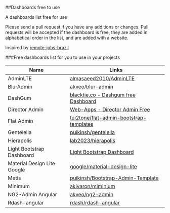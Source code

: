 ##Dashboards free to use

A dashboards list free for use

Please send a pull request if you have any additions or changes. Pull requests will be accepted if the dashboard is free, they are added in alphabetical order in the list, and are added with a website.

Inspired by [remote-jobs-brazil](https://github.com/lerrua/remote-jobs-brazil)

###Free dashboards list for you to use in your projects

Name | Links
------------ | -------
AdminLTE | [almasaeed2010/AdminLTE](https://goo.gl/OObvA0)
BlurAdmin | [akveo/blur-admin](https://goo.gl/DUzAae)
DashGum | [blacktie.co - Dashgum free Dashboard](http://goo.gl/k5l29O)
Director Admin | [Web-Apps - Director Admin Free](http://goo.gl/9axGkI)
Flat Admin | [tui2tone/flat-admin-bootstrap-templates](https://goo.gl/b758bi)
Gentelella | [puikinsh/gentelella](https://goo.gl/NSAZwH)
Hierapolis | [lab2023/hierapolis](https://goo.gl/THaAQ5)
Light Bootstrap Dashboard |[Light Bootstrap Dashboard](http://goo.gl/JGU86v)
Material Design Lite Google | [google/material-design-lite](https://goo.gl/8SX56v)
Metis | [puikinsh/Bootstrap-Admin-Template](https://goo.gl/IitZsO)
Minimum | [akivaron/miminium](https://goo.gl/Q4nGLZ)
NG2-Admin Angular | [akveo/ng2-admin](https://goo.gl/m8lc3p)
Rdash-angular | [rdash/rdash-angular](https://goo.gl/J7G227)
